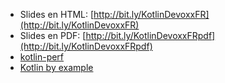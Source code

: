 
* Slides en HTML: [http://bit.ly/KotlinDevoxxFR](http://bit.ly/KotlinDevoxxFR)
* Slides en PDF: [http://bit.ly/KotlinDevoxxFRpdf](http://bit.ly/KotlinDevoxxFRpdf)
* [kotlin-perf](https://github.com/MonkeyPatchIo/kotlin-perf)
* [Kotlin by example](https://github.com/MonkeyPatchIo/KotlinByExample)
